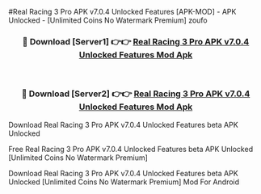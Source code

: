 #Real Racing 3 Pro APK v7.0.4 Unlocked Features [APK-MOD] - APK Unlocked - [Unlimited Coins No Watermark Premium] zoufo



<div align="center">

<h3>🔴 Download [Server1] 👉👉 <a href="https://momento.my/?title=Real_Racing_3_Pro_APK_v7.0.4_Unlocked_Features">Real Racing 3 Pro APK v7.0.4 Unlocked Features Mod Apk</a></h3><br>

<h3>🔴 Download [Server2] 👉👉 <a href="https://momento.my/?title=Real_Racing_3_Pro_APK_v7.0.4_Unlocked_Features">Real Racing 3 Pro APK v7.0.4 Unlocked Features Mod Apk</a></h3>
</div>



Download Real Racing 3 Pro APK v7.0.4 Unlocked Features beta APK Unlocked

Free Real Racing 3 Pro APK v7.0.4 Unlocked Features beta APK Unlocked [Unlimited Coins No Watermark Premium]

Download Real Racing 3 Pro APK v7.0.4 Unlocked Features beta APK Unlocked [Unlimited Coins No Watermark Premium] Mod For Android
